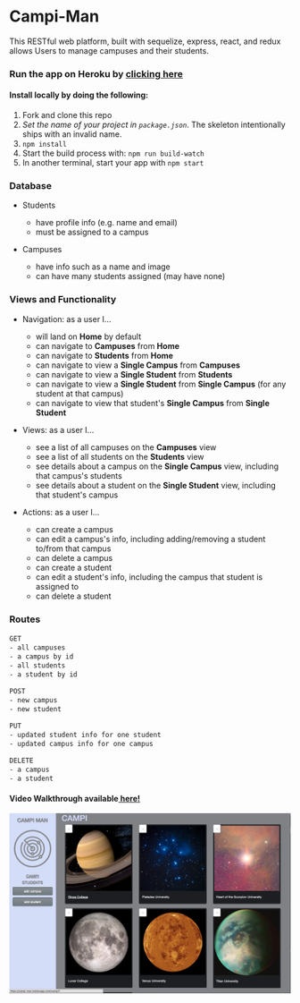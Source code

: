 # Campi-Man

This RESTful web platform, built with sequelize, express, react, and redux allows Users to manage campuses and their students.

### Run the app on Heroku by [clicking here](http://campi-man.herokuapp.com/) 

#### Install locally by doing the following:

1. Fork and clone this repo
2. *Set the name of your project in `package.json`*. The skeleton intentionally ships with an invalid name.
3. `npm install`
5. Start the build process with: `npm run build-watch`
6. In another terminal, start your app with `npm start`

### Database

- Students
  * have profile info (e.g. name and email)
  * must be assigned to a campus

- Campuses
  * have info such as a name and image
  * can have many students assigned (may have none)

### Views and Functionality

- Navigation: as a user I...
  * will land on **Home** by default
  * can navigate to **Campuses** from **Home**
  * can navigate to **Students** from **Home**
  * can navigate to view a **Single Campus** from **Campuses**
  * can navigate to view a **Single Student** from **Students**
  * can navigate to view a **Single Student** from **Single Campus** (for any student at that campus)
  * can navigate to view that student's **Single Campus** from **Single Student**

- Views: as a user I...
  * see a list of all campuses on the **Campuses** view
  * see a list of all students on the **Students** view
  * see details about a campus on the **Single Campus** view, including that campus's students
  * see details about a student on the **Single Student** view, including that student's campus

- Actions: as a user I...
  * can create a campus
  * can edit a campus's info, including adding/removing a student to/from that campus
  * can delete a campus
  * can create a student
  * can edit a student's info, including the campus that student is assigned to
  * can delete a student

### Routes

```
GET
- all campuses
- a campus by id
- all students
- a student by id
```

```
POST
- new campus
- new student
```

```
PUT
- updated student info for one student
- updated campus info for one campus
```

```
DELETE
- a campus
- a student
```

#### Video Walkthrough available[ here!](https://www.youtube.com/watch?v=Dafcb9c6Q9g&feature=youtu.be)

![img](campiMan-app.png)
